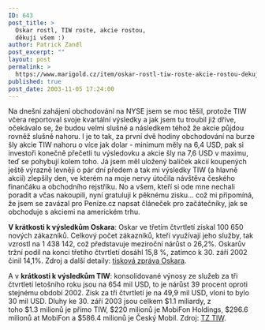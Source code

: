 ```yaml
---
ID: 643
post_title: >
  Oskar rostl, TIW roste, akcie rostou,
  děkuji všem :)
author: Patrick Zandl
post_excerpt: ""
layout: post
permalink: >
  https://www.marigold.cz/item/oskar-rostl-tiw-roste-akcie-rostou-dekuji-vsem
published: true
post_date: 2003-11-05 17:24:00
---
```

<P>Na dnešní zahájení obchodování na NYSE jsem se moc těšil, protože TIW včera reportoval svoje kvartální výsledky a jak jsem tu troubil již dříve, očekávalo se, že budou velmi slušné a následkem téhož že akcie půjdou rovněž slušně nahoru. I je to tak, za první dvě hodiny obchodování na burze šly akcie TIW nahoru o více jak dolar - minimum měly na 6,4 USD, pak si investoři konečně přečetli tu výsledovku a akcie šly na 7,6 USD v maximu, teď se pohybují kolem toho. Já jsem měl uložený balíček akcií koupených ještě výrazně levněji o pár dní předem a tak mi výsledky TIW (a hlavně akcií) zlepšily den, ve kterém na moje nervy útočila návštěva českého finančáku a obchodního rejstříku. No a všem, kteří si ode mne nechali poradit a včas nakoupili, nyní gratuluji k pěknému zisku... což mi připomíná, že jsem se zavázal pro Peníze.cz napsat článeček pro začátečníky, jak se obchoduje s akciemi na americkém trhu.</P>
<P><STRONG>V krátkosti k výsledkům Oskara</STRONG>: Oskar ve třetím čtvrtletí získal 100 650 nových zákazníků. Celkový počet zákazníků, kteří využívají jeho služby, tak vzrostl na 1 438 142, což představuje meziroční nárůst o 26,2%. Oskarův tržní podíl na konci třetího čtvrtletí dosáhl 15,8 %, zatímco k 30. září 2002 činil 14,1%. Zdroj a další detaily: <A href="http://www.oskarmobil.cz/about_oskar/viewnews_cz.php3?id=204" target=_blank>tisková zpráva Oskara</A>. </P>
<P>A v <STRONG>krátkosti k výsledkům TIW</STRONG>: konsolidované výnosy ze služeb za tři čtvrtletí letošního roku jsou na 654 mil USD, to je nárůst 39 procent oproti stejnému období 2002. Zisk za tři čtvrtletí je na 49,9 mil USD, vloni to bylo 30 mil USD. <SPAN class=mwstorytext>Dluhy ke 30. září&#160;2003 jsou celkem $1.1 miliardy, z toho&#160;$1.3&#160;milionů je přímo TIW, $220 milionů je MobiFon Holdings, $296.6 milionů at MobiFon a $586.4 milionů&#160;je Český Mobil. Zdroj: <A href="http://www.tiw.ca/engl/Section1_Infos/C_Medias/year2003/nov4.html" target=_blank>TZ TIW</A>.</SPAN></P>